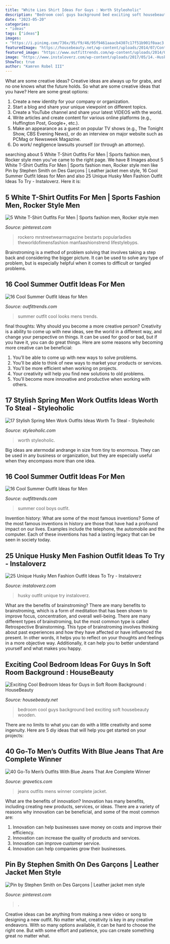 ```yaml
---
title: "White Lies Shirt Ideas For Guys : Worth Styleoholic"
description: "Bedroom cool guys background bed exciting soft housebeauty wooden"
date: "2023-05-20"
categories:
- "ideas"
tags: ["ideas"]
images:
- "https://i.pinimg.com/736x/95/f9/46/95f9461aaacb4307c17f51b901f0aac3.jpg"
featuredImage: "https://housebeauty.net/wp-content/uploads/2014/07/Contemporary-Cool-Bedroom-Ideas-For-Guys-Designed-with-Cyan-Padded-Headboard-as-Background-of-Wooden-Bed.jpg"
featured_image: "https://www.outfittrends.com/wp-content/uploads/2014/06/ideas-for-summer-fashion-boys.jpg"
image: "https://www.instaloverz.com/wp-content/uploads/2017/05/14.-Husky-Men-Outfit.jpg"
ShowToc: true
author: "Kamren Robel III"
---
```



What are some creative ideas?
Creative ideas are always up for grabs, and no one knows what the future holds. So what are some creative ideas that you have? Here are some great options: 
1. Create a new identity for your company or organization.
2. Start a blog and share your unique viewpoint on different topics.
3. Create a YouTube channel and share your latest VIDEOS with the world. 
4. Write articles and create content for various online platforms (e.g., Huffington Post, Google+, etc.). 
5. Make an appearance as a guest on popular TV shows (e.g., The Tonight Show, CBS Evening News), or do an interview on major website such as PCMag or Newsweek Magazine. 
6. Do work/ negligence lawsuits yourself (or through an attorney).

	

		
searching about 5 White T-Shirt Outfits For Men | Sports fashion men, Rocker style men you've came to the right page. We have 8 Images about 5 White T-Shirt Outfits For Men | Sports fashion men, Rocker style men like Pin by Stephen Smith on Des Garçons | Leather jacket men style, 16 Cool Summer Outfit Ideas for Men and also 25 Unique Husky Men Fashion Outfit Ideas To Try - Instaloverz. Here it is:
		
    
## 5 White T-Shirt Outfits For Men | Sports Fashion Men, Rocker Style Men

<img loading=lazy src="https://i.pinimg.com/736x/00/73/42/00734268656c8fcd8bfe1de5fa86f1c3.jpg" onerror="this.onerror=null;this.src='https://tse4.mm.bing.net/th?id=OIP.zl_ljGjAtsFNJS31XLeYcgHaO0&amp;pid=15.1';" alt="5 White T-Shirt Outfits For Men | Sports fashion men, Rocker style men">

_Source: pinterest.com_

>rockero mrstreetwearmagazine bestarts popularladies theworldofimensfashion manfaashionstrend lifestylebyps. 

	

Brainstroming is a method of problem solving that involves taking a step back and considering the bigger picture. It can be used to solve any type of problem, but is especially helpful when it comes to difficult or tangled problems.

    
## 16 Cool Summer Outfit Ideas For Men

<img loading=lazy src="http://www.outfittrends.com/wp-content/uploads/2014/06/top-summer-fashion-looks-men.jpg" onerror="this.onerror=null;this.src='https://tse4.mm.bing.net/th?id=OIP.Ayn5ksjCD94IpmIk7S2f4gHaLH&amp;pid=15.1';" alt="16 Cool Summer Outfit Ideas for Men">

_Source: outfittrends.com_

>summer outfit cool looks mens trends. 

	

final thoughts: Why should you become a more creative person?
Creativity is a ability to come up with new ideas, see the world in a different way, and change your perspective on things. It can be used for good or bad, but if you have it, you can do great things. Here are some reasons why becoming more creative can be beneficial: 
1. You’ll be able to come up with new ways to solve problems. 
2. You’ll be able to think of new ways to market your products or services. 
3. You’ll be more efficient when working on projects. 
4. Your creativity will help you find new solutions to old problems. 
5. You’ll become more innovative and productive when working with others.

    
## 17 Stylish Spring Men Work Outfits Ideas Worth To Steal - Styleoholic

<img loading=lazy src="https://i.styleoholic.com/2016/05/17-spring-men-work-outfits-to-steal-10.jpg" onerror="this.onerror=null;this.src='https://tse4.mm.bing.net/th?id=OIP.Sa3UIKSK5Dt_ey_y_werggHaLH&amp;pid=15.1';" alt="17 Stylish Spring Men Work Outfits Ideas Worth To Steal - Styleoholic">

_Source: styleoholic.com_

>worth styleoholic. 

	

Big ideas are atermodal andrange in size from tiny to enormous. They can be used in any business or organization, but they are especially useful when they encompass more than one idea. 

    
## 16 Cool Summer Outfit Ideas For Men

<img loading=lazy src="https://www.outfittrends.com/wp-content/uploads/2014/06/ideas-for-summer-fashion-boys.jpg" onerror="this.onerror=null;this.src='https://tse2.mm.bing.net/th?id=OIP.70guIuvWr6U_q0F3hH9sFAHaLF&amp;pid=15.1';" alt="16 Cool Summer Outfit Ideas for Men">

_Source: outfittrends.com_

>summer cool boys outfit. 

	

Invention history: What are some of the most famous inventions?
Some of the most famous inventions in history are those that have had a profound impact on our lives. Examples include the telephone, the automobile and the computer. Each of these inventions has had a lasting legacy that can be seen in society today.

    
## 25 Unique Husky Men Fashion Outfit Ideas To Try - Instaloverz

<img loading=lazy src="https://www.instaloverz.com/wp-content/uploads/2017/05/14.-Husky-Men-Outfit.jpg" onerror="this.onerror=null;this.src='https://tse3.mm.bing.net/th?id=OIP.FQEde7kMrkxluvL_1IS-KwHaLG&amp;pid=15.1';" alt="25 Unique Husky Men Fashion Outfit Ideas To Try - Instaloverz">

_Source: instaloverz.com_

>husky outfit unique try instaloverz. 

	

What are the benefits of brainstroming?
There are many benefits to brainstroming, which is a form of meditation that has been shown to improve focus, concentration, and overall well-being. There are many different types of brainstroming, but the most common type is called Retrospective Brainstorming. This type of brainstroming involves thinking about past experiences and how they have affected or have influenced the present. In other words, it helps you to reflect on your thoughts and feelings in a more objective way. Additionally, it can help you to better understand yourself and what makes you happy.

    
## Exciting Cool Bedroom Ideas For Guys In Soft Room Background : HouseBeauty

<img loading=lazy src="https://housebeauty.net/wp-content/uploads/2014/07/Contemporary-Cool-Bedroom-Ideas-For-Guys-Designed-with-Cyan-Padded-Headboard-as-Background-of-Wooden-Bed.jpg" onerror="this.onerror=null;this.src='https://tse3.mm.bing.net/th?id=OIP.1HMRQmnvfR9Siorlv8A0XgDwEs&amp;pid=15.1';" alt="Exciting Cool Bedroom Ideas for Guys in Soft Room Background : HouseBeauty">

_Source: housebeauty.net_

>bedroom cool guys background bed exciting soft housebeauty wooden. 

	

There are no limits to what you can do with a little creativity and some ingenuity. Here are 5 diy ideas that will help you get started on your projects: 

    
## 40 Go-To Men’s Outfits With Blue Jeans That Are Complete Winner

<img loading=lazy src="https://www.gravetics.com/wp-content/uploads/2017/06/Blue-Jeans-With-Jacket.jpg" onerror="this.onerror=null;this.src='https://tse1.mm.bing.net/th?id=OIP.ZTNZfeKHEOgxV0hALCdhVgHaJO&amp;pid=15.1';" alt="40 Go-To Men’s Outfits With Blue Jeans That Are Complete Winner">

_Source: gravetics.com_

>jeans outfits mens winner complete jacket. 

	

What are the benefits of innovation?
Innovation has many benefits, including creating new products, services, or ideas. There are a variety of reasons why innovation can be beneficial, and some of the most common are: 
1. Innovation can help businesses save money on costs and improve their efficiency.
2. Innovation can increase the quality of products and services.
3. Innovation can improve customer service.
4. Innovation can help companies grow their businesses.

    
## Pin By Stephen Smith On Des Garçons | Leather Jacket Men Style

<img loading=lazy src="https://i.pinimg.com/736x/95/f9/46/95f9461aaacb4307c17f51b901f0aac3.jpg" onerror="this.onerror=null;this.src='https://tse3.mm.bing.net/th?id=OIP.mCvKh2IiVozB3IPE-R1BfAHaIM&amp;pid=15.1';" alt="Pin by Stephen Smith on Des Garçons | Leather jacket men style">

_Source: pinterest.com_

>. 

	

Creative ideas can be anything from making a new video or song to designing a new outfit. No matter what, creativity is key in any creative endeavors. With so many options available, it can be hard to choose the right one. But with some effort and patience, you can create something great no matter what.

